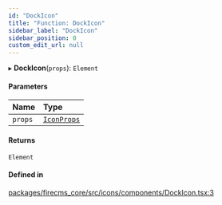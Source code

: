 ```yaml
---
id: "DockIcon"
title: "Function: DockIcon"
sidebar_label: "DockIcon"
sidebar_position: 0
custom_edit_url: null
---
```


▸ **DockIcon**(`props`): `Element`

#### Parameters

| Name | Type |
| :------ | :------ |
| `props` | [`IconProps`](../types/IconProps.md) |

#### Returns

`Element`

#### Defined in

[packages/firecms_core/src/icons/components/DockIcon.tsx:3](https://github.com/FireCMSco/firecms/blob/d45f3739/packages/firecms_core/src/icons/components/DockIcon.tsx#L3)
